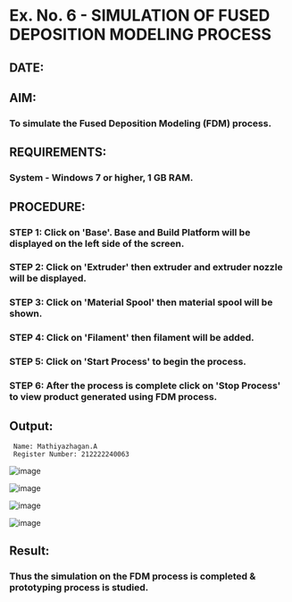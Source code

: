 # Ex. No. 6 - SIMULATION OF FUSED DEPOSITION MODELING PROCESS

## DATE: 
## AIM:
### To simulate the Fused Deposition Modeling (FDM) process.

## REQUIREMENTS:
### System - Windows 7 or higher, 1 GB RAM.

## PROCEDURE:
### STEP 1: Click on 'Base'. Base and Build Platform will be displayed on the left side of the screen.
### STEP 2: Click on 'Extruder' then extruder and extruder nozzle will be displayed.
### STEP 3: Click on 'Material Spool' then material spool will be shown.
### STEP 4: Click on 'Filament' then filament will be added.
### STEP 5: Click on 'Start Process' to begin the process.
### STEP 6: After the process is complete click on 'Stop Process' to view product generated using FDM process.

## Output:
```
 Name: Mathiyazhagan.A
 Register Number: 212222240063
```
![image](https://github.com/Gchethankumar/Ex.-No---6.-SIMULATION-OF-FUSED-DEPOSITION-MODELING-PROCESS/assets/118348224/96e15a69-a50c-4e27-ac4c-5466d56a8e19)

![image](https://github.com/Gchethankumar/Ex.-No---6.-SIMULATION-OF-FUSED-DEPOSITION-MODELING-PROCESS/assets/118348224/fd45a509-d407-412d-9935-8ef3bd0757b2)

![image](https://github.com/Gchethankumar/Ex.-No---6.-SIMULATION-OF-FUSED-DEPOSITION-MODELING-PROCESS/assets/118348224/e8a573ef-0666-4fdd-98ae-6d54aa99200b)

![image](https://github.com/Gchethankumar/Ex.-No---6.-SIMULATION-OF-FUSED-DEPOSITION-MODELING-PROCESS/assets/118348224/20157fa2-fbcb-4d64-a2f0-7daaf9f39042)

## Result:
### Thus the simulation on the FDM process is completed & prototyping process is studied.
